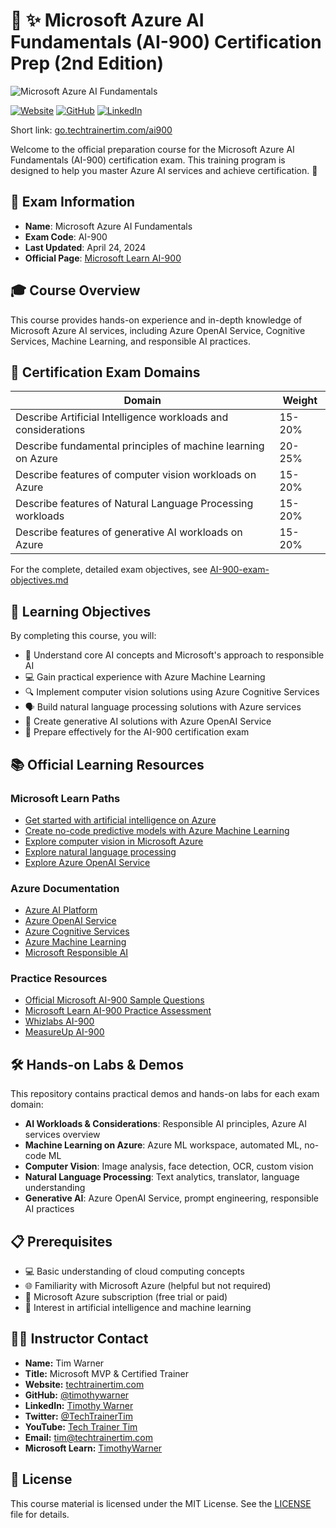# 🤖 ✨ Microsoft Azure AI Fundamentals (AI-900) Certification Prep (2nd Edition)

![Microsoft Azure AI Fundamentals](images/cover.png)

[![Website](https://img.shields.io/badge/Website-TechTrainerTim-blue)](https://techtrainertim.com) [![GitHub](https://img.shields.io/badge/GitHub-timothywarner-blue?logo=github)](https://github.com/timothywarner) [![LinkedIn](https://img.shields.io/badge/LinkedIn-TimothyWarner-blue?logo=linkedin)](https://www.linkedin.com/in/timothywarner)

Short link: [go.techtrainertim.com/ai900](https://github.com/timothywarner/ai900/)

Welcome to the official preparation course for the Microsoft Azure AI Fundamentals (AI-900) certification exam. This training program is designed to help you master Azure AI services and achieve certification. 🎯

## 📝 Exam Information

- **Name**: Microsoft Azure AI Fundamentals
- **Exam Code**: AI-900
- **Last Updated**: April 24, 2024
- **Official Page**: [Microsoft Learn AI-900](https://learn.microsoft.com/credentials/certifications/azure-ai-fundamentals/)

## 🎓 Course Overview

This course provides hands-on experience and in-depth knowledge of Microsoft Azure AI services, including Azure OpenAI Service, Cognitive Services, Machine Learning, and responsible AI practices.

## 🎯 Certification Exam Domains

| Domain                                                    | Weight     |
|------------------------------------------------------------|------------|
| Describe Artificial Intelligence workloads and considerations | 15-20%     |
| Describe fundamental principles of machine learning on Azure  | 20-25%     |
| Describe features of computer vision workloads on Azure       | 15-20%     |
| Describe features of Natural Language Processing workloads    | 15-20%     |
| Describe features of generative AI workloads on Azure         | 15-20%     |

For the complete, detailed exam objectives, see [AI-900-exam-objectives.md](./AI-900-exam-objectives.md)

## 🎯 Learning Objectives

By completing this course, you will:
- 🚀 Understand core AI concepts and Microsoft's approach to responsible AI
- 💻 Gain practical experience with Azure Machine Learning
- 🔍 Implement computer vision solutions using Azure Cognitive Services
- 🗣️ Build natural language processing solutions with Azure services
- 🤖 Create generative AI solutions with Azure OpenAI Service
- 📝 Prepare effectively for the AI-900 certification exam

## 📚 Official Learning Resources

### Microsoft Learn Paths
- [Get started with artificial intelligence on Azure](https://docs.microsoft.com/en-us/learn/paths/get-started-with-artificial-intelligence-on-azure/)
- [Create no-code predictive models with Azure Machine Learning](https://docs.microsoft.com/en-us/learn/paths/create-no-code-predictive-models-azure-machine-learning/)
- [Explore computer vision in Microsoft Azure](https://docs.microsoft.com/en-us/learn/paths/explore-computer-vision-microsoft-azure/)
- [Explore natural language processing](https://docs.microsoft.com/en-us/learn/paths/explore-natural-language-processing/)
- [Explore Azure OpenAI Service](https://learn.microsoft.com/en-us/training/paths/explore-azure-openai/)

### Azure Documentation
- [Azure AI Platform](https://azure.microsoft.com/en-us/overview/ai-platform/)
- [Azure OpenAI Service](https://learn.microsoft.com/en-us/azure/ai-services/openai/)
- [Azure Cognitive Services](https://azure.microsoft.com/en-us/services/cognitive-services/)
- [Azure Machine Learning](https://docs.microsoft.com/en-us/azure/machine-learning/)
- [Microsoft Responsible AI](https://www.microsoft.com/en-us/ai/responsible-ai)

### Practice Resources
- [Official Microsoft AI-900 Sample Questions](https://learn.microsoft.com/credentials/certifications/resources/practice-assessments)
- [Microsoft Learn AI-900 Practice Assessment](https://learn.microsoft.com/credentials/certifications/azure-ai-fundamentals/practice/assessment?assessment-type=practice&assessmentId=26)
- [Whizlabs AI-900](https://www.whizlabs.com/microsoft-azure-certification-ai-900/)
- [MeasureUp AI-900](https://www.measureup.com/ai-900-microsoft-azure-ai-fundamentals.html)

## 🛠️ Hands-on Labs & Demos

This repository contains practical demos and hands-on labs for each exam domain:

- **AI Workloads & Considerations**: Responsible AI principles, Azure AI services overview
- **Machine Learning on Azure**: Azure ML workspace, automated ML, no-code ML
- **Computer Vision**: Image analysis, face detection, OCR, custom vision
- **Natural Language Processing**: Text analytics, translator, language understanding
- **Generative AI**: Azure OpenAI Service, prompt engineering, responsible AI practices

## 📋 Prerequisites

- 💻 Basic understanding of cloud computing concepts
- 🌐 Familiarity with Microsoft Azure (helpful but not required)
- 🔑 Microsoft Azure subscription (free trial or paid)
- 📝 Interest in artificial intelligence and machine learning

## 👨‍🏫 Instructor Contact

- **Name:** Tim Warner
- **Title:** Microsoft MVP & Certified Trainer
- **Website:** [techtrainertim.com](https://techtrainertim.com)
- **GitHub:** [@timothywarner](https://github.com/timothywarner)
- **LinkedIn:** [Timothy Warner](https://linkedin.com/in/timothywarner)
- **Twitter:** [@TechTrainerTim](https://twitter.com/TechTrainerTim)
- **YouTube:** [Tech Trainer Tim](https://youtube.com/c/TimothyWarner)
- **Email:** [tim@techtrainertim.com](mailto:tim@techtrainertim.com)
- **Microsoft Learn:** [TimothyWarner](https://learn.microsoft.com/users/timothywarner/transcript)

## 💬 License

This course material is licensed under the MIT License. See the [LICENSE](LICENSE) file for details.
